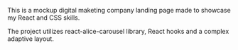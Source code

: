 This is a mockup digital maketing company landing page made to showcase my React and CSS skills.

The project utilizes react-alice-carousel library, React hooks and a complex adaptive layout.